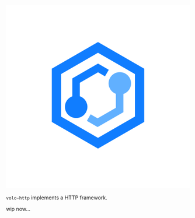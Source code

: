![Volo](https://github.com/cloudwego/volo/raw/main/.github/assets/logo.png?sanitize=true)

`volo-http` implements a HTTP framework.

wip now...
